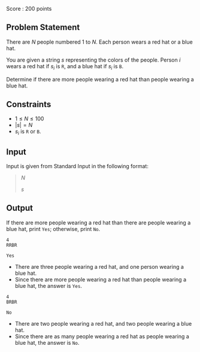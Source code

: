 Score : $200$ points

## Problem Statement

There are $N$ people numbered $1$ to $N$. Each person wears a red hat or a blue hat.

You are given a string $s$ representing the colors of the people. Person $i$ wears a red hat if $s_i$ is `R`, and a blue hat if $s_i$ is `B`.

Determine if there are more people wearing a red hat than people wearing a blue hat.

## Constraints

- $1 \leq N \leq 100$
- $|s| = N$
- $s_i$ is `R` or `B`.

## Input

Input is given from Standard Input in the following format:

> $N$
> 
> $s$

## Output

If there are more people wearing a red hat than there are people wearing a blue hat, print `Yes`; otherwise, print `No`.

```input1
4
RRBR
```

```output1
Yes
```

- There are three people wearing a red hat, and one person wearing a blue hat.
- Since there are more people wearing a red hat than people wearing a blue hat, the answer is `Yes`.

```input2
4
BRBR
```

```output2
No
```

- There are two people wearing a red hat, and two people wearing a blue hat.
- Since there are as many people wearing a red hat as people wearing a blue hat, the answer is `No`.
